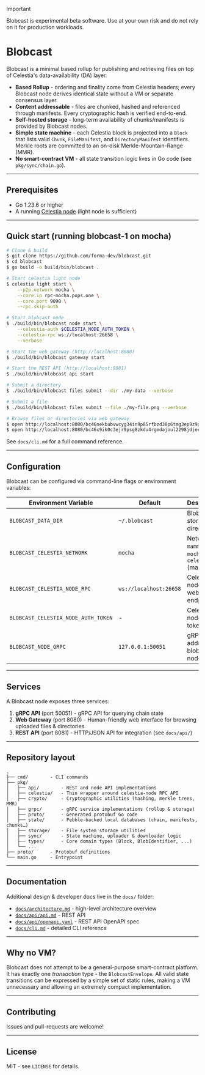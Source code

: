 > [!IMPORTANT]
> Blobcast is experimental beta software. Use at your own risk and do not rely on it for production workloads.

# Blobcast

Blobcast is a minimal based rollup for publishing and retrieving files on top of Celestia's data-availability (DA) layer.

* **Based Rollup** - ordering and finality come from Celestia headers; every Blobcast node derives identical state without a VM or separate consensus layer.
* **Content addressable** - files are chunked, hashed and referenced through manifests. Every cryptographic hash is verified end-to-end.
* **Self-hosted storage** - long-term availability of chunks/manifests is provided by Blobcast nodes.
* **Simple state machine** - each Celestia block is projected into a `Block` that lists valid `Chunk`, `FileManifest`, and `DirectoryManifest` identifiers.  Merkle roots are committed to an on-disk Merkle-Mountain-Range (MMR).
* **No smart-contract VM** - all state transition logic lives in Go code (see `pkg/sync/chain.go`).

---

## Prerequisites

* Go 1.23.6 or higher
* A running [Celestia node](https://docs.celestia.org/nodes/light-node) (light node is sufficient)

---

## Quick start (running blobcast-1 on mocha)

```bash
# Clone & build
$ git clone https://github.com/forma-dev/blobcast.git
$ cd blobcast
$ go build -o build/bin/blobcast .

# Start celestia light node
$ celestia light start \
    --p2p.network mocha \
    --core.ip rpc-mocha.pops.one \
    --core.port 9090 \
    --rpc.skip-auth

# Start blobcast node
$ ./build/bin/blobcast node start \
    --celestia-auth $CELESTIA_NODE_AUTH_TOKEN \
    --celestia-rpc ws://localhost:26658 \
    --verbose

# Start the web gateway (http://localhost:8080)
$ ./build/bin/blobcast gateway start

# Start the REST API (http://localhost:8081)
$ ./build/bin/blobcast api start

# Submit a directory
$ ./build/bin/blobcast files submit --dir ./my-data --verbose

# Submit a file
$ ./build/bin/blobcast files submit --file ./my-file.png --verbose

# Browse files or directories via web gateway
$ open http://localhost:8080/bc46nekbubvwcyg34in9p85rfbzd38p6tmg3ep9z9asn2jw5eaefznmzv5yyql
$ open http://localhost:8080/bc46x9ik0c3ejr9psg8zkdu4rgmdajoul2298jdjecxoyywofrgwkzt4852ywm
```

See `docs/cli.md` for a full command reference.

---

## Configuration

Blobcast can be configured via command-line flags or environment variables:

| Environment Variable | Default | Description |
|---------------------|---------|-------------|
| `BLOBCAST_DATA_DIR` | `~/.blobcast` | Blobcast storage directory |
| `BLOBCAST_CELESTIA_NETWORK` | `mocha` | Network: `mammoth`, `mocha`, or `celestia` (mainnet) |
| `BLOBCAST_CELESTIA_NODE_RPC` | `ws://localhost:26658` | Celestia node RPC websocket endpoint |
| `BLOBCAST_CELESTIA_NODE_AUTH_TOKEN` | - | Celestia node auth token |
| `BLOBCAST_NODE_GRPC` | `127.0.0.1:50051` | gRPC address for blobcast node |

---

## Services

A Blobcast node exposes three services:

1. **gRPC API** (port 50051) - gRPC API for querying chain state
2. **Web Gateway** (port 8080) - Human-friendly web interface for browsing uploaded files & directories
3. **REST API** (port 8081) - HTTP/JSON API for integration (see `docs/api/`)

---

## Repository layout

```text
.
├── cmd/        - CLI commands
├── pkg/
│   ├── api/        - REST and node API implementations
│   ├── celestia/   - Thin wrapper around celestia-node RPC API
│   ├── crypto/     - Cryptographic utilities (hashing, merkle trees, MMR)
│   ├── grpc/       - gRPC service implementations (rollup & storage)
│   ├── proto/      - Generated protobuf Go code
│   ├── state/      - Pebble-backed local databases (chain, manifests, chunks…)
│   ├── storage/    - File system storage utilities
│   ├── sync/       - State machine, uploader & downloader logic
│   ├── types/      - Core domain types (Block, BlobIdentifier, ...)
│   └── ...
├── proto/      - Protobuf definitions
└── main.go     - Entrypoint
```

---

## Documentation

Additional design & developer docs live in the `docs/` folder:

* [`docs/architecture.md`](docs/architecture.md) - high-level architecture overview
* [`docs/api/api.md`](docs/api/api.md) - REST API
* [`docs/api/openapi.yaml`](docs/api/openapi.yaml) - REST API OpenAPI spec
* [`docs/cli.md`](docs/cli.md) - detailed CLI reference

---

## Why no VM?

Blobcast does not attempt to be a general-purpose smart-contract platform. It has exactly one *transaction* type - the `BlobcastEnvelope`. All valid state transitions can be expressed by a simple set of static rules, making a VM unnecessary and allowing an extremely compact implementation.

---

## Contributing

Issues and pull-requests are welcome!

---

## License

MIT - see `LICENSE` for details.
